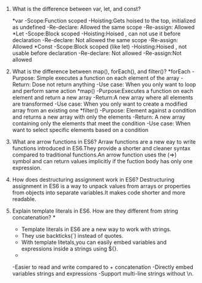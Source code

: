 1) What is the difference between var, let, and const?

    *var
   -Scope:Function scoped
   -Hoisting:Gets hoised to the top, initialized as undefined
   -Re-declare: Allowed the same scope
   -Re-assign: Allowed
   *Let
    -Scope:Block scoped
   -Hoisting:Hoised , can not use it before declaration
   -Re-declare: Not allowed the same scope
   -Re-assign: Allowed
   *Const
   -Scope:Block scoped (like let)
   -Hoisting:Hoised , not usable before declaration
   -Re-declare: Not allowed
   -Re-assign:Not allowed
3) What is the difference between map(), forEach(), and filter()?
   *forEach
   -Purpose: Simple executes a function on each element of the array
   -Return: Dose not return anything
   -Use case: When you only want to loop and perform same action
   *map()
   -Purpose:Executes a function on each element and return a new array
   -Return:A new array where all elements are transformed
   -Use case: When you only want to create a modified array from an existing one
   *filter()
   -Purpose: Element against a condition and returns a new array with only the elements 
   -Return: A new array containing only the elements that meet the condition
   -Use case: When want to select specific elements based on a condition
4) What are arrow functions in ES6?
   Arraw functions are a new eay to write functions introduced in ES6.They provide a shorter and cleaner
   syntax compared to traditional  functions.An arrow function uses the (=>) symbol and can return values
   implicitly if the fuction body has only one expression.
5) How does destructuring assignment work in ES6?
   Destructuring assignment in ES6 is a way to unpack values from arrays or properties from objects into
   separate variables.It makes code shorter and more readable.
6) Explain template literals in ES6. How are they different from string concatenation?
   *
   - Template literals in ES6 are a new way to work with strings.
   - They use backticks(`) instead of quotes.
   - With template litetals,you can easily embed variables and expressions inside a strings using ${}.
   *
   -Easier to read and write compared to + concatenation
   -Directly embed variables strings and expressions
   -Support multi-line strings without \n.
